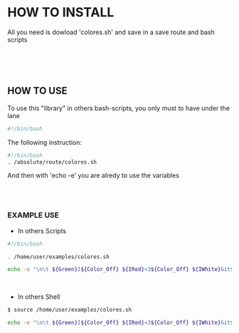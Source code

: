 # HOW TO INSTALL
<p>All you need is dowload 'colores.sh' and save in a save route and bash scripts</p>


<br><br><br>


## HOW TO USE
<p>To use this "library" in others bash-scripts, you only must to have under the lane</p>

```bash
#!/bin/bash
```

<p>The following instruction:</p>

```bash
#!/bin/bash
. /absolute/route/colores.sh
```    

<p>And then with 'echo -e' you are alredy to use the variables</p>

<br><br>

### EXAMPLE USE
* In others Scripts

```bash
#!/bin/bash

. /home/user/examples/colores.sh

echo -e "\n\t ${Green}I${Color_Off} ${IRed}<3${Color_Off} ${IWhite}Git${Color_Off}${IBlack}Hub${Color_Off}\n"

```

<br>


* In others Shell

```bash
$ source /home/user/examples/colores.sh

echo -e "\n\t ${Green}I${Color_Off} ${IRed}<3${Color_Off} ${IWhite}Git${Color_Off}${IBlack}Hub${Color_Off}\n"

```